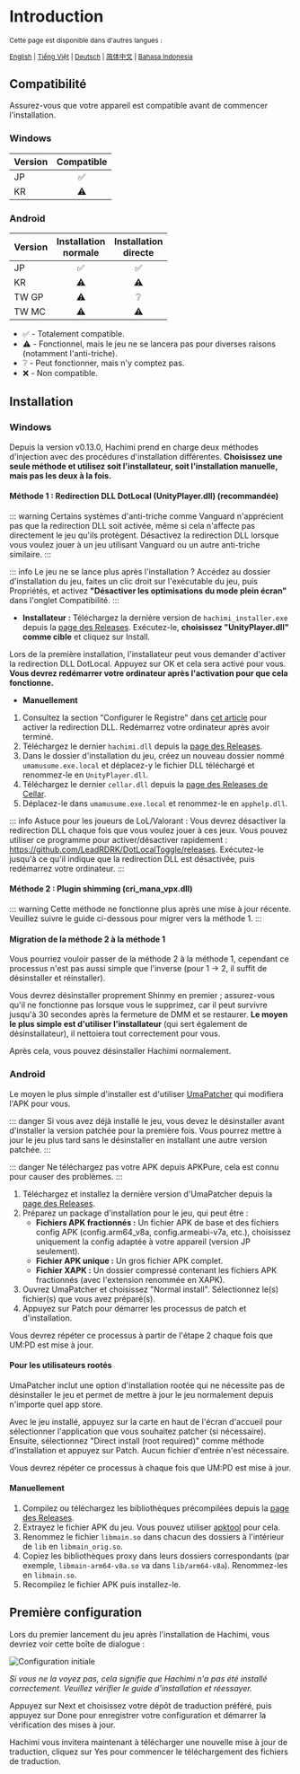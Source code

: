 # Introduction
<small>

Cette page est disponible dans d'autres langues :

[English](/docs/hachimi/getting-started.html) | [Tiếng Việt](/vi/docs/hachimi/getting-started.html) | [Deutsch](/de/docs/hachimi/getting-started.html) | [简体中文](/zh-cn/docs/hachimi/getting-started.html) | [Bahasa Indonesia](/id/docs/hachimi/getting-started.html)

</small>

## Compatibilité

Assurez-vous que votre appareil est compatible avant de commencer l'installation.

### Windows
| Version | Compatible |
| --- | :---: |
| JP | ✅ |
| KR | ⚠️ |

### Android

| Version | Installation<br>normale | Installation<br>directe |
| --- | :---: | :---: |
| JP | ✅ | ✅ |
| KR | ⚠️ | ⚠️ |
| TW GP | ⚠️ | ❔ |
| TW MC | ⚠️ | ⚠️ |
- ✅ - Totalement compatible.
- ⚠️ - Fonctionnel, mais le jeu ne se lancera pas pour diverses raisons (notamment l'anti-triche).
- ❔ - Peut fonctionner, mais n'y comptez pas.
- ❌ - Non compatible.

## Installation

### Windows

Depuis la version v0.13.0, Hachimi prend en charge deux méthodes d'injection avec des procédures d'installation différentes. **Choisissez une seule méthode et utilisez soit l'installateur, soit l'installation manuelle, mais pas les deux à la fois.**

#### Méthode 1 : Redirection DLL DotLocal (UnityPlayer.dll) (recommandée)

::: warning
Certains systèmes d'anti-triche comme Vanguard n'apprécient pas que la redirection DLL soit activée, même si cela n'affecte pas directement le jeu qu'ils protègent. Désactivez la redirection DLL lorsque vous voulez jouer à un jeu utilisant Vanguard ou un autre anti-triche similaire.
:::

::: info
Le jeu ne se lance plus après l'installation ? Accédez au dossier d'installation du jeu, faites un clic droit sur l'exécutable du jeu, puis Propriétés, et activez **"Désactiver les optimisations du mode plein écran"** dans l'onglet Compatibilité.
:::

- **Installateur :** Téléchargez la dernière version de `hachimi_installer.exe` depuis la [page des Releases](https://github.com/Hachimi-Hachimi/Hachimi/releases). Exécutez-le, **choisissez "UnityPlayer.dll" comme cible** et cliquez sur Install.

Lors de la première installation, l'installateur peut vous demander d'activer la redirection DLL DotLocal. Appuyez sur OK et cela sera activé pour vous. **Vous devrez redémarrer votre ordinateur après l'activation pour que cela fonctionne.**

- **Manuellement**
1. Consultez la section "Configurer le Registre" dans [cet article](https://learn.microsoft.com/en-us/windows/win32/dlls/dynamic-link-library-redirection#optional-configure-the-registry) pour activer la redirection DLL. Redémarrez votre ordinateur après avoir terminé.
2. Téléchargez le dernier `hachimi.dll` depuis la [page des Releases](https://github.com/Hachimi-Hachimi/Hachimi/releases).
3. Dans le dossier d'installation du jeu, créez un nouveau dossier nommé `umamusume.exe.local` et déplacez-y le fichier DLL téléchargé et renommez-le en `UnityPlayer.dll`.
4. Téléchargez le dernier `cellar.dll` depuis la [page des Releases de Cellar](https://github.com/Hachimi-Hachimi/Cellar/releases).
5. Déplacez-le dans `umamusume.exe.local` et renommez-le en `apphelp.dll`.

::: info
Astuce pour les joueurs de LoL/Valorant : Vous devrez désactiver la redirection DLL chaque fois que vous voulez jouer à ces jeux. Vous pouvez utiliser ce programme pour activer/désactiver rapidement : https://github.com/LeadRDRK/DotLocalToggle/releases. Exécutez-le jusqu'à ce qu'il indique que la redirection DLL est désactivée, puis redémarrez votre ordinateur.
:::

#### Méthode 2 : Plugin shimming (cri_mana_vpx.dll)

::: warning
Cette méthode ne fonctionne plus après une mise à jour récente. Veuillez suivre le guide ci-dessous pour migrer vers la méthode 1.
:::

#### Migration de la méthode 2 à la méthode 1
Vous pourriez vouloir passer de la méthode 2 à la méthode 1, cependant ce processus n'est pas aussi simple que l'inverse (pour 1 -> 2, il suffit de désinstaller et réinstaller).

Vous devrez désinstaller proprement Shinmy en premier ; assurez-vous qu'il ne fonctionne pas lorsque vous le supprimez, car il peut survivre jusqu'à 30 secondes après la fermeture de DMM et se restaurer. **Le moyen le plus simple est d'utiliser l'installateur** (qui sert également de désinstallateur), il nettoiera tout correctement pour vous.

Après cela, vous pouvez désinstaller Hachimi normalement.

### Android

Le moyen le plus simple d'installer est d'utiliser [UmaPatcher](https://github.com/LeadRDRK/UmaPatcher) qui modifiera l'APK pour vous.

::: danger
Si vous avez déjà installé le jeu, vous devez le désinstaller avant d'installer la version patchée pour la première fois. Vous pourrez mettre à jour le jeu plus tard sans le désinstaller en installant une autre version patchée.
:::

::: danger
Ne téléchargez pas votre APK depuis APKPure, cela est connu pour causer des problèmes.
:::

1. Téléchargez et installez la dernière version d'UmaPatcher depuis la [page des Releases](https://github.com/LeadRDRK/UmaPatcher/releases).
2. Préparez un package d'installation pour le jeu, qui peut être :
    - **Fichiers APK fractionnés :** Un fichier APK de base et des fichiers config APK (config.arm64_v8a, config.armeabi-v7a, etc.), choisissez uniquement la config adaptée à votre appareil (version JP seulement).
    - **Fichier APK unique :** Un gros fichier APK complet.
    - **Fichier XAPK :** Un dossier compressé contenant les fichiers APK fractionnés (avec l'extension renommée en XAPK).
3. Ouvrez UmaPatcher et choisissez "Normal install". Sélectionnez le(s) fichier(s) que vous avez préparé(s).
4. Appuyez sur Patch pour démarrer les processus de patch et d'installation.

Vous devrez répéter ce processus à partir de l'étape 2 chaque fois que UM:PD est mise à jour.

#### Pour les utilisateurs rootés
UmaPatcher inclut une option d'installation rootée qui ne nécessite pas de désinstaller le jeu et permet de mettre à jour le jeu normalement depuis n'importe quel app store.

Avec le jeu installé, appuyez sur la carte en haut de l'écran d'accueil pour sélectionner l'application que vous souhaitez patcher (si nécessaire). Ensuite, sélectionnez "Direct install (root required)" comme méthode d'installation et appuyez sur Patch. Aucun fichier d'entrée n'est nécessaire.

Vous devrez répéter ce processus à chaque fois que UM:PD est mise à jour.

#### Manuellement
1. Compilez ou téléchargez les bibliothèques précompilées depuis la [page des Releases](https://github.com/Hachimi-Hachimi/Hachimi/releases).
2. Extrayez le fichier APK du jeu. Vous pouvez utiliser [apktool](https://apktool.org/) pour cela.
3. Renommez le fichier `libmain.so` dans chacun des dossiers à l'intérieur de `lib` en `libmain_orig.so`.
4. Copiez les bibliothèques proxy dans leurs dossiers correspondants (par exemple, `libmain-arm64-v8a.so` va dans `lib/arm64-v8a`). Renommez-les en `libmain.so`.
5. Recompilez le fichier APK puis installez-le.

## Première configuration
Lors du premier lancement du jeu après l'installation de Hachimi, vous devriez voir cette boîte de dialogue :

![Configuration initiale](/assets/first-time-setup.jpg)

*Si vous ne la voyez pas, cela signifie que Hachimi n'a pas été installé correctement. Veuillez vérifier le guide d'installation et réessayer.*

Appuyez sur Next et choisissez votre dépôt de traduction préféré, puis appuyez sur Done pour enregistrer votre configuration et démarrer la vérification des mises à jour.

Hachimi vous invitera maintenant à télécharger une nouvelle mise à jour de traduction, cliquez sur Yes pour commencer le téléchargement des fichiers de traduction.
